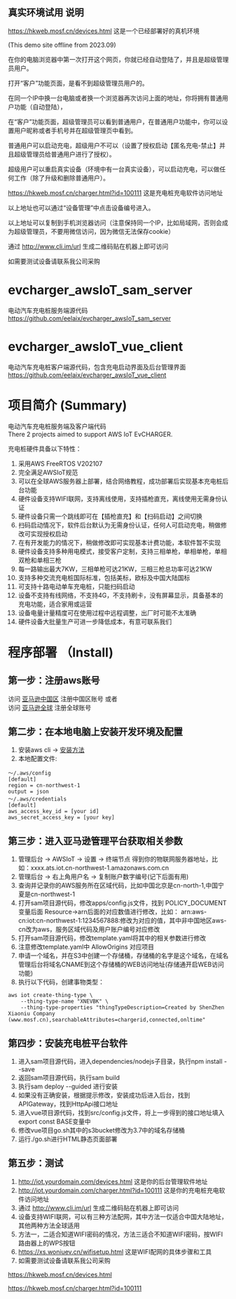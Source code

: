 ## 真实环境试用 说明

https://hkweb.mosf.cn/devices.html 这是一个已经部署好的真机环境 

(This demo site offline from 2023.09)

在你的电脑浏览器中第一次打开这个网页，你就已经自动登陆了，并且是超级管理员用户。

打开“客户”功能页面，是看不到超级管理员用户的。 

在同一个IP中换一台电脑或者换一个浏览器再次访问上面的地址，你将拥有普通用户功能（自动登陆），

在“客户”功能页面，超级管理员可以看到普通用户，在普通用户功能中，你可以设置用户昵称或者手机号并在超级管理页中看到。

普通用户可以启动充电，超级用户不可以（设置了授权启动【匿名充电-禁止】并且超级管理员给普通用户进行了授权）。

超级用户可以重启真实设备（环境中有一台真实设备），可以启动充电，可以做任何工作（除了升级和删除普通用户）。

https://hkweb.mosf.cn/charger.html?id=100111 这是充电桩充电软件访问地址 

以上地址也可以通过“设备管理”中点击设备编号进入。

以上地址可以复制到手机浏览器访问（注意保持同一个IP，比如局域网，否则会成为超级管理员，不要用微信访问，因为微信无法保存cookie）

通过 http://www.cli.im/url 生成二维码贴在机器上即可访问

如需要测试设备请联系我公司采购


# evcharger_awsIoT_sam_server
电动汽车充电桩服务端源代码  
https://github.com/eelaix/evcharger_awsIoT_sam_server

# evcharger_awsIoT_vue_client
电动汽车充电桩客户端源代码，包含充电启动界面及后台管理界面  
https://github.com/eelaix/evcharger_awsIoT_vue_client

# 项目简介 (Summary)

电动汽车充电桩服务端及客户端代码  
There 2 projects aimed to support AWS IoT EvCHARGER.

充电桩硬件具备以下特性：
1. 采用AWS FreeRTOS V202107
2. 完全满足AWSIoT规范
3. 可以在全球AWS服务器上部署，结合网络教程，成功部署后实现基本充电桩后台功能
4. 硬件设备支持WIFI联网，支持离线使用，支持插枪直充，离线使用无需身份认证
5. 硬件设备只需一个跳线即可在【插枪直充】和【扫码启动】之间切换
6. 扫码启动情况下，软件后台默认为无需身份认证，任何人可启动充电，稍做修改可实现授权启动
7. 在有开发能力的情况下，稍做修改即可实现基本计费功能，本软件暂不实现
8. 硬件设备支持多种用电模式，接受客户定制，支持三相单枪，单相单枪，单相双枪和单相三枪
9. 每一路输出最大7KW，三相单枪可达21KW，三相三枪总功率可达21KW
10. 支持多种交流充电桩国际标准，包括美标，欧标及中国大陆国标
11. 可支持十路电动单车充电桩，只能扫码启动
12. 设备不支持有线网络，不支持4G，不支持刷卡，没有屏幕显示，具备基本的充电功能，适合家用或运营
13. 设备电量计量精度可在使用过程中远程调整，出厂时可能不太准确
14. 硬件设备大批量生产可进一步降低成本，有意可联系我们

# 程序部署 （Install)

## 第一步：注册aws账号

访问 [亚马逊中国区](https://www.amazonaws.cn/) 注册中国区账号  或者  
访问 [亚马逊全球](https://aws.amazon.com/)   注册全球账号

## 第二步：在本地电脑上安装开发环境及配置

1. 安装aws cli -> [安装方法](https://aws.amazon.com/cn/cli/)
2. 本地配置文件:
```
～/.aws/config
[default]
region = cn-northwest-1
output = json
～/.aws/credentials
[default]
aws_access_key_id = [your id]
aws_secret_access_key = [your key]
```

## 第三步：进入亚马逊管理平台获取相关参数

1. 管理后台 -> AWSIoT -> 设置 -> 终端节点 得到你的物联网服务器地址，比如：xxxx.ats.iot.cn-northwest-1.amazonaws.com.cn
2. 管理后台 -> 右上角用户名 -> 复制账户数字编号(记下后面有用)
3. 查询并记录你的AWS服务所在区域代码，比如中国北京是cn-north-1,中国宁夏是cn-northwest-1
4. 打开sam项目源代码，修改apps/config.js文件，找到 POLICY_DOCUMENT 变量后面 Resource->arn后面的对应数值进行修改，比如：
arn:aws-cn:iot:cn-northwest-1:1234567888:修改为对应的值，其中非中国地区aws-cn改为aws，服务区域代码及用户账户编号对应修改
5. 打开sam项目源代码，修改template.yaml将其中的相关参数进行修改
6. 注意修改template.yaml中 AllowOrigins 对应项目
7. 申请一个域名，并在S3中创建一个存储桶，存储桶的名字是这个域名，在域名管理后台将域名CNAME到这个存储桶的WEB访问地址(存储通开启WEB访问功能)
8. 执行以下代码，创建事物类型：
```
aws iot create-thing-type \
    --thing-type-name "XNEVBK" \
    --thing-type-properties "thingTypeDescription=Created by ShenZhen Xiaoniu Company (www.mosf.cn),searchableAttributes=chargerid,connected,onltime"
```

## 第四步：安装充电桩平台软件

1. 进入sam项目源代码，进入dependencies/nodejs子目录，执行npm install --save
2. 返回sam项目源代码，执行sam build
3. 执行sam deploy --guided 进行安装
4. 如果没有正确安装，根据提示修改，安装成功后进入后台，找到APIGateway，找到HttpApi接口地址
5. 进入vue项目源代码，找到src/config.js文件，将上一步得到的接口地址填入export const BASE变量中
6. 修改vue项目go.sh其中的s3bucket修改为3.7中的域名存储桶
7. 运行./go.sh进行HTML静态页面部署

## 第五步：测试

1. http://iot.yourdomain.com/devices.html 这是你的后台管理软件地址
2. http://iot.yourdomain.com/charger.html?id=100111 这是你的充电桩充电软件访问地址
3. 通过 http://www.cli.im/url 生成二维码贴在机器上即可访问
4. 设备支持WIFI联网，可以有三种方法配网，其中方法一仅适合中国大陆地址，其他两种方法全球适用
5. 方法一，二适合知道WIFI密码的情况，方法三适合不知道WIFI密码，按WIFI路由器上的WPS按钮
6. https://xs.woniuev.cn/wifisetup.html 这是WIFI配网的具体步骤和工具
7. 如需要测试设备请联系我公司采购


https://hkweb.mosf.cn/devices.html 

https://hkweb.mosf.cn/charger.html?id=100111 
